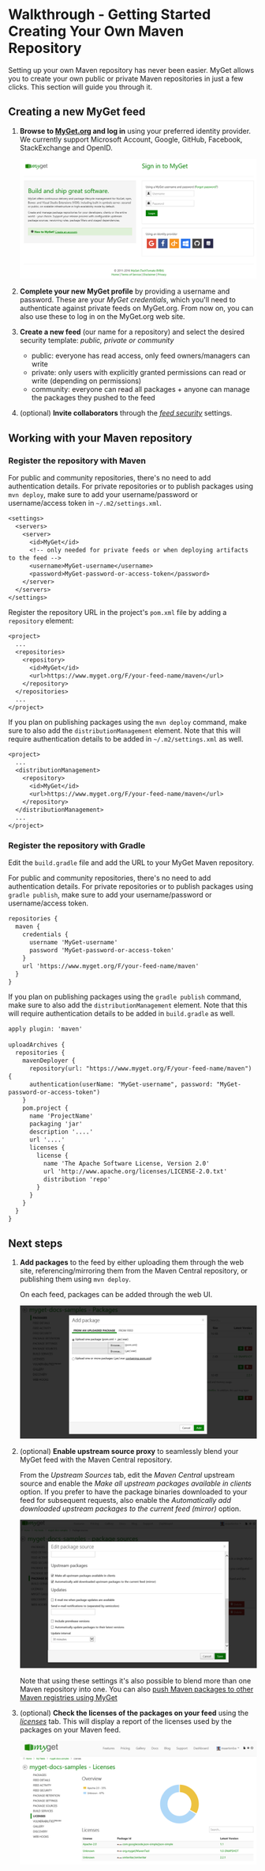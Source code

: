 # Walkthrough - Getting Started Creating Your Own Maven Repository

Setting up your own Maven repository has never been easier. MyGet allows you to create your own public or private Maven repositories in just a few clicks. This section will guide you through it.

## Creating a new MyGet feed

1. **Browse to [MyGet.org][1] and log in** using your preferred identity provider. We currently support Microsoft Account, Google, GitHub, Facebook, StackExchange and OpenID.

	![Use an existing identity or create a MyGet account from scratch.](Images/authenticate.png)

2. **Complete your new MyGet profile** by providing a username and password. These are your *MyGet credentials*, which you'll need to authenticate against private feeds on MyGet.org. From now on, you can also use these to log in on the MyGet.org web site.

3. **Create a new feed** (our name for a repository) and select the desired security template: *public, private or community*

	* public: everyone has read access, only feed owners/managers can write
	* private: only users with explicitly granted permissions can read or write (depending on permissions)
	* community: everyone can read all packages + anyone can manage the packages they pushed to the feed

4. (optional) **Invite collaborators** through the *[feed security][2]* settings.

## Working with your Maven repository

### Register the repository with Maven

For public and community repositories, there's no need to add authentication details. For private repositories or to publish packages using `mvn deploy`, make sure to add your username/password or username/access token in `~/.m2/settings.xml`.

<pre><code>&lt;settings&gt;
  &lt;servers&gt;
    &lt;server&gt;
	  &lt;id&gt;MyGet&lt;/id&gt;
	  &lt;!-- only needed for private feeds or when deploying artifacts to the feed --&gt;
	  &lt;username&gt;MyGet-username&lt;/username&gt;
	  &lt;password&gt;MyGet-password-or-access-token&lt;/password&gt;
	&lt;/server&gt;
  &lt;/servers&gt;
&lt;/settings&gt;</code></pre>

Register the repository URL in the project's `pom.xml` file by adding a `repository` element:

<pre><code>&lt;project&gt;
  ...
  &lt;repositories&gt;
    &lt;repository&gt;
      &lt;id&gt;MyGet&lt;/id&gt;
      &lt;url&gt;https://www.myget.org/F/your-feed-name/maven&lt;/url&gt;
    &lt;/repository&gt;
  &lt;/repositories&gt;
  ...
&lt;/project&gt;</code></pre>

If you plan on publishing packages using the `mvn deploy` command, make sure to also add the `distributionManagement` element. Note that this will require authentication details to be added in `~/.m2/settings.xml` as well.

<pre><code>&lt;project&gt;
  ...
  &lt;distributionManagement&gt;
    &lt;repository&gt;
      &lt;id&gt;MyGet&lt;/id&gt;
      &lt;url&gt;https://www.myget.org/F/your-feed-name/maven&lt;/url&gt;
    &lt;/repository&gt;
  &lt;/distributionManagement&gt;
  ...
&lt;/project&gt;</code></pre>

### Register the repository with Gradle

Edit the `build.gradle` file and add the URL to your MyGet Maven repository.

For public and community repositories, there's no need to add authentication details. For private repositories or to publish packages using `gradle publish`, make sure to add your username/password or username/access token.

	repositories {
	  maven {
	    credentials {
	      username 'MyGet-username'
	      password 'MyGet-password-or-access-token'
	    }
	    url 'https://www.myget.org/F/your-feed-name/maven'
	  }
	}

If you plan on publishing packages using the `gradle publish` command, make sure to also add the `distributionManagement` element. Note that this will require authentication details to be added in `build.gradle` as well.

	apply plugin: 'maven'
	
	uploadArchives {
	  repositories {
	    mavenDeployer {
	      repository(url: "https://www.myget.org/F/your-feed-name/maven") {
	      authentication(userName: "MyGet-username", password: "MyGet-password-or-access-token")
	    }				   
	    pom.project {
	      name 'ProjectName'
	      packaging 'jar'
	      description '....'
	      url '....'
	      licenses {
	        license {
	          name 'The Apache Software License, Version 2.0'
	          url 'http://www.apache.org/licenses/LICENSE-2.0.txt'
		      distribution 'repo'
	        }
	      }
	    }
	  }
	}

## Next steps

1. **Add packages** to the feed by either uploading them through the web site, referencing/mirroring them from the Maven Central repository, or publishing them using `mvn deploy`.

	On each feed, packages can be added through the web UI.

	![Upload package or add package from Maven Central](Images/add-maven-fromupload.png)

2. (optional) **Enable upstream source proxy** to seamlessly blend your MyGet feed with the Maven Central repository.

	From the *Upstream Sources* tab, edit the *Maven Central* upstream source and enable the *Make all upstream packages available in clients* option. If you prefer to have the package binaries downloaded to your feed for subsequent requests, also enable the *Automatically add downloaded upstream packages to the current feed (mirror)* option.

	![Mix your MyGet Maven repository with the public Maven Central repository](Images/proxy-npm-registry.png)

	Note that using these settings it's also possible to blend more than one Maven repository into one. You can also [push Maven packages to other Maven registries using MyGet](/docs/reference/package-sources#Scenario_-_Pushing_a_package_upstream)

3. (optional) **Check the licenses of the packages on your feed** using the *[licenses][3]* tab. This will display a report of the licenses used by the packages on your Maven feed.

	![Inspect package licenses](Images/maven-licenses.png)

[1]: http://www.myget.org
[2]: http://docs.myget.org/docs/reference/feed-security
[3]: http://docs.myget.org/docs/reference/license-analysis
